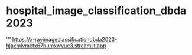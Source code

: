 # hospital_image_classification_dbda2023
'''
https://x-rayimageclassificationdbda2023-hjaxmlvmetx67bumxwyuc3.streamlit.app
